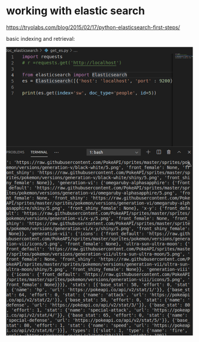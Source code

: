 # working with elastic search

https://tryolabs.com/blog/2015/02/17/python-elasticsearch-first-steps/

basic indexing and retrieval:

![](elasticsearch.png)